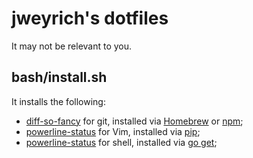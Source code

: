 # jweyrich's dotfiles

It may not be relevant to you.

## bash/install.sh

It installs the following:

- [diff-so-fancy](https://github.com/so-fancy/diff-so-fancy) for git, installed via [Homebrew][1] or [npm][2];
- [powerline-status](https://github.com/powerline/powerline) for Vim, installed via [pip][3];
- [powerline-status](https://github.com/justjanne/powerline-go) for shell, installed via [go get][4];

[1]: http://brew.sh/
[2]: https://www.npmjs.com/
[3]: https://pypi.python.org/pypi/pip
[4]: https://golang.org/doc/articles/go_command.html